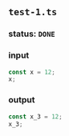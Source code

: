 ## `test-1.ts`

### status: `DONE`

### input

```typescript
const x = 12;
x;
```

### output

```typescript
const x_3 = 12;
x_3;
```

